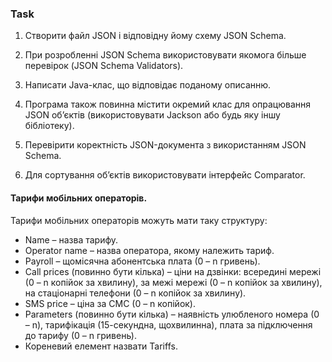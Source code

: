 ### Task

1. Створити файл JSON і відповідну йому схему JSON Schema.

2. При розробленні JSON Schema використовувати якомога більше 
перевірок (JSON Schema Validators).

3. Написати Java-клас, що відповідає поданому описанню.

4. Програма також повинна містити окремий клас для опрацювання JSON
об’єктів (використовувати Jackson або будь яку іншу бібліотеку).

5. Перевірити коректність JSON-документа з використанням JSON Schema.

6. Для сортування об’єктів використовувати інтерфейс Comparator.


#### Тарифи мобільних операторів.

Тарифи мобільних операторів можуть мати таку структуру:
* Name – назва тарифу.
* Operator name – назва оператора, якому належить тариф.
* Payroll – щомісячна абонентська плата (0 – n гривень).
* Сall prices (повинно бути кілька) – ціни на дзвінки: всередині мережі (0 – n
копійок за хвилину), за межі мережі (0 – n копійок за хвилину), на
стаціонарні телефони (0 – n копійок за хвилину).
* SMS price – ціна за СМС (0 – n копійок).
* Parameters (повинно бути кілька) – наявність улюбленого номера (0 – n),
тарифікація (15-секундна, щохвилинна), плата за підключення до тарифу
(0 – n гривень).
* Кореневий елемент назвати Tariffs.
